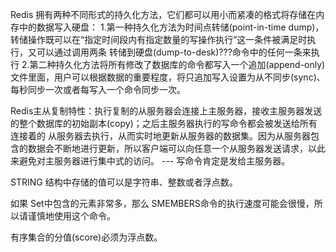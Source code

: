Redis 拥有两种不同形式的持久化方法，它们都可以用小而紧凑的格式将存储在内存中的数据写入硬盘：
1.第一种持久化方法为时间点转储(point-in-time dump)，转储操作既可以在“指定时间段内有指定数量的写操作执行”这一条件被满足时执行，又可以通过调用两条
转储到硬盘(dump-to-desk)???命令中的任何一条来执行
2.第二种持久化方法将所有修改了数据库的命令都写入一个追加(append-only)文件里面，用户可以根据数据的重要程度，将只追加写入设置为从不同步(sync)、
每秒同步一次或者每写入一个命令同步一次。

Redis主从复制特性：执行复制的从服务器会连接上主服务器，接收主服务器发送的整个数据库的初始副本(copy)；之后主服务器执行的写命令都会被发送给所有连接着的
从服务器去执行，从而实时地更新从服务器的数据集。因为从服务器包含的数据会不断地进行更新，所以客户端可以向任意一个从服务器发送请求，以此来避免对主服务器进行集中式的访问。 --- 写命令肯定是发给主服务器。

STRING 结构中存储的值可以是字符串、整数或者浮点数。

如果 Set中包含的元素非常多，那么 SMEMBERS命令的执行速度可能会很慢，所以请谨慎地使用这个命令。

有序集合的分值(score)必须为浮点数。

